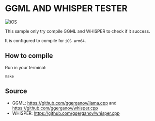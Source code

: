 # GGML AND WHISPER TESTER

[![iOS](https://github.com/paulocoutinhox/ggml-test/actions/workflows/ios.yml/badge.svg)](https://github.com/paulocoutinhox/ggml-test/actions/workflows/ios.yml)

This sample only try compile GGML and WHISPER to check if it success.

It is configured to compile for `iOS arm64`.

## How to compile

Run in your terminal:

```
make
```

## Source

- GGML: https://github.com/ggerganov/llama.cpp and https://github.com/ggerganov/whisper.cpp
- WHISPER: https://github.com/ggerganov/whisper.cpp
